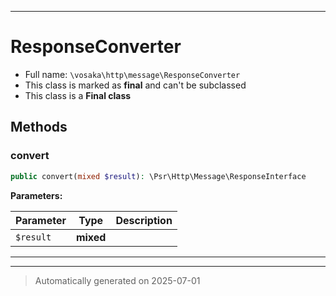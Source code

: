 ***

# ResponseConverter





* Full name: `\vosaka\http\message\ResponseConverter`
* This class is marked as **final** and can't be subclassed
* This class is a **Final class**




## Methods


### convert



```php
public convert(mixed $result): \Psr\Http\Message\ResponseInterface
```








**Parameters:**

| Parameter | Type | Description |
|-----------|------|-------------|
| `$result` | **mixed** |  |





***


***
> Automatically generated on 2025-07-01
